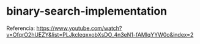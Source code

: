 # binary-search-implementation

Referencia: https://www.youtube.com/watch?v=OfqrO2hUEZY&list=PLJkcleqxxobXsDO_4n3eN1-fAMlqYYW0o&index=2
